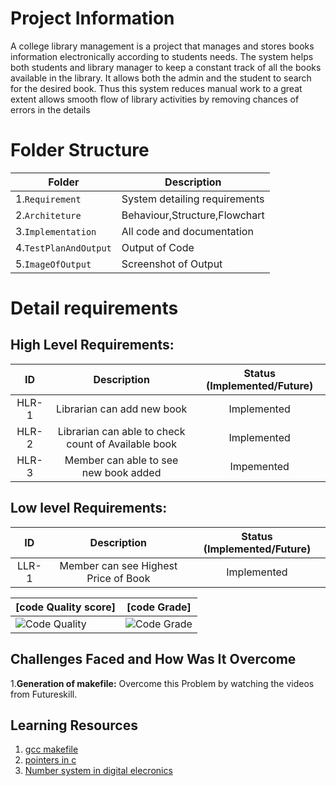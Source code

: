 # Project Information

A college library management is a project that manages and stores books information electronically according to students needs. The system helps both students and library manager to keep a constant track of all the books available in the library. It allows both the admin and the student to search for the desired book. Thus this system reduces manual work to a great extent allows smooth flow of library activities by removing chances of errors in the details

# Folder Structure
|Folder        |Description |
|-------------|-----------|
|1.`Requirement`|System detailing requirements|
|2.`Architeture`|Behaviour,Structure,Flowchart|
|3.`Implementation`|All code and documentation|
|4.`TestPlanAndOutput`|Output of Code|
|5.`ImageOfOutput`|Screenshot of Output|

# Detail requirements
## High Level Requirements:

| ID | Description | Status (Implemented/Future)|
|:---:|:---:|:---:|
|HLR-1| Librarian can add new book |Implemented|
|HLR-2| Librarian can able to check count of Available book |Implemented|
|HLR-3| Member can able to see new book added |Impemented|

## Low level Requirements:
| ID | Description | Status (Implemented/Future)|
|:---:|:---:|:---:|
|LLR-1|Member can see Highest Price of Book|Implemented|

|[code Quality score]|[code Grade]|
|------|-----|
|![Code Quality](https://www.code-inspector.com/project/27731/score/svg) | ![Code Grade](https://www.code-inspector.com/project/27731/status/svg)|

## Challenges Faced and How Was It Overcome

1.**Generation of makefile:** Overcome this Problem by watching the videos from Futureskill.

## Learning Resources
1. [gcc makefile](https://www3.ntu.edu.sg/home/ehchua/programming/cpp/gcc_make.html#zz-2.1)
2. [pointers in c](https://www.freecodecamp.org/news/pointers-in-c-are-not-as-difficult-as-you-think/)
3. [Number system in digital elecronics](https://learnabout-electronics.org/Digital/dig11.php)



